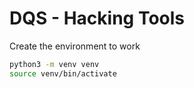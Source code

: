 # DQS - Hacking Tools

Create the environment to work

```bash
python3 -m venv venv
source venv/bin/activate
```
